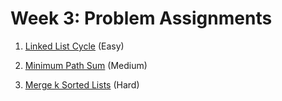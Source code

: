 # Week 3: Problem Assignments

1. [Linked List Cycle](https://leetcode.com/problems/linked-list-cycle/) (Easy)

2. [Minimum Path Sum](https://leetcode.com/problems/minimum-path-sum/) (Medium)

3. [Merge k Sorted Lists](https://leetcode.com/problems/merge-k-sorted-lists/) (Hard)
